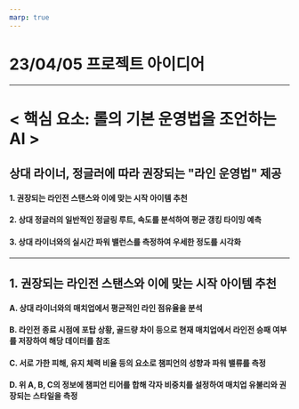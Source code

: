 ```yaml
---
marp: true
---
```


# 23/04/05 프로젝트 아이디어

---

# < 핵심 요소: 롤의 기본 운영법을 조언하는 AI >

## 상대 라이너, 정글러에 따라 권장되는 "라인 운영법" 제공

#### 1. 권장되는 라인전 스탠스와 이에 맞는 시작 아이템 추천
#### 2. 상대 정글러의 일반적인 정글링 루트, 속도를 분석하여 평균 갱킹 타이밍 예측
#### 3. 상대 라이너와의 실시간 파워 밸런스를 측정하여 우세한 정도를 시각화

---

## 1. 권장되는 라인전 스탠스와 이에 맞는 시작 아이템 추천
#### A. 상대 라이너와의 매치업에서 평균적인 라인 점유율을 분석
#### B. 라인전 종료 시점에 포탑 상황, 골드량 차이 등으로 현재 매치업에서 라인전 승패 여부를 저장하여 해당 데이터를 참조
#### C. 서로 가한 피해, 유지 체력 비율 등의 요소로 챔피언의 성향과 파워 밸류를 측정
#### D. 위 A, B, C의 정보에 챔피언 티어를 합해 각자 비중치를 설정하여 매치업 유불리와 권장되는 스타일을 측정